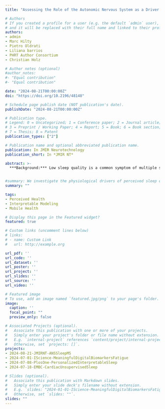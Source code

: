 ```yaml
---
title: "Assessing the Role of the Autonomic Nervous System as a Driver of Sleep Quality in Patients With Multiple Sclerosis: Observation Study"

# Authors
# If you created a profile for a user (e.g. the default `admin` user), write the username (folder name) here 
# and it will be replaced with their full name and linked to their profile.
authors:
- admin
- Marc Hilty
- Pietro Oldrati
- Liliana barrios
- PHRT Author Consortium
- Christian Holz

# Author notes (optional)
#author_notes:
#- "Equal contribution"
#- "Equal contribution"

date: "2024-08-21T00:00:00Z"
doi: "https://doi.org/10.2196/48148"

# Schedule page publish date (NOT publication's date).
publishDate: "2024-08-21T00:00:00Z"

# Publication type.
# Legend: 0 = Uncategorized; 1 = Conference paper; 2 = Journal article;
# 3 = Preprint / Working Paper; 4 = Report; 5 = Book; 6 = Book section;
# 7 = Thesis; 8 = Patent
publication_types: ["2"]

# Publication name and optional abbreviated publication name.
publication: In JMIR Neurotechnology
publication_short: In *JMIR NT*

abstract: >-
  ***Background:*** Low sleep quality is a common symptom of multiple sclerosis (MS) and substantially decreases patients’ quality of life. The autonomic nervous system (ANS) is crucial to healthy sleep, and the transition from wake to sleep produces the largest shift in autonomic activity we experience every day. For patients with MS, the ANS is often impaired. The relationship between the ANS and perceived sleep quality in patients with MS remains elusive.***Objective:***In this study, we aim to quantify the impact of the ANS and MS on perceived sleep quality.***Methods:***We monitored 77 participants over 2 weeks using an arm-worn wearable sensor and a custom smartphone app. Besides recording daily perceived sleep quality, we continuously recorded participants’ heart rate (HR) and HR variability on a per-second basis, as well as stress, activity, and the weather (20,700 hours of sensor data).***Results:***During sleep, we found that reduced HR variability and increased motion led to lower perceived sleep quality in patients with MS (n=53) as well as the age- and gender-matched control group (n=24). An activated stress response (high sympathetic activity and low parasympathetic activity) while asleep resulted in lower perceived sleep quality. For patients with MS, an activated stress response while asleep reduced perceived sleep quality more heavily than in the control group. Similarly, the effect of increased stress levels throughout the day is particularly severe for patients with MS. For patients with MS, we found that stress correlated negatively with minimal observed HR while asleep and might even affect their daily routine. We found that patients with MS with more severe impairments generally recorded lower perceived sleep quality than patients with MS with less severe disease progression.***Conclusions:***For patients with MS, stress throughout the day and an activated stress response while asleep play a crucial role in determining sleep quality, whereas this is less important for healthy individuals. Besides ensuring an adequate sleep duration, patients with MS might thus work to reduce stressors, which seem to have a particularly negative effect on sleep quality. Generally, however, sleep quality decreases with MS disease progression. 


#summary: We investigate the physiological drivers of perceived sleep quality in patients with multiple sclerosis (MS) and healthy controls. Most notably, we find that stress and autonomic activity during sleep are crucial for sleep quality in patients with MS, whereas this is less important for healthy individuals using interpretable generalized linear models (GLMs). We find that stress and an activated stress response playa crucial role of MS patients and health individuals alike. Healthy individuals generally seem less impacted by stress, however.
summary: ""

tags:
- Perceived Health
- Interpretable Modeling
- Mobile Health

# Display this page in the Featured widget?
featured: true

# Custom links (uncomment lines below)
# links:
# - name: Custom Link
#   url: http://example.org

url_pdf: ''
url_code: ''
url_dataset: ''
url_poster: ''
url_project: ''
url_slides: ''
url_source: ''
url_video: ''

# Featured image
# To use, add an image named `featured.jpg/png` to your page's folder. 
image:
  caption: ''
  focal_point: ""
  preview_only: false

# Associated Projects (optional).
#   Associate this publication with one or more of your projects.
#   Simply enter your project's folder or file name without extension.
#   E.g. `internal-project` references `content/project/internal-project/index.md`.
#   Otherwise, set `projects: []`.
projects:
- 2024-08-21-JMIRNT-ANSSleepMS
- 2024-07-01-IScience-MeaningfulDigitalBiomarkersFatigue
- 2024-07-08-PlosOne-PersonalizedInterpretableSleep
- 2024-07-18-EMBC-CardiacUnsupervisedSleep

# Slides (optional).
#   Associate this publication with Markdown slides.
#   Simply enter your slide deck's filename without extension.
#   E.g. `slides: "2024-01-01-IScience-MeaningfulDigitalBiomarkersFatigue"` references `content/slides/2024-01-01-IScience-MeaningfulDigitalBiomarkersFatigue/index.md`.
#   Otherwise, set `slides: ""`.
slides: ""
---
```

